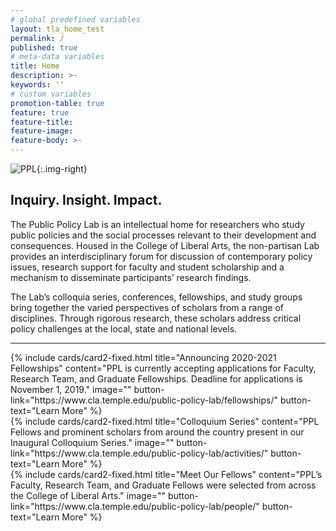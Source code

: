 ```yaml
---
# global predefined variables
layout: tla_home_test
permalink: /
published: true
# meta-data variables
title: Home
description: >-
keywords: ''
# custom variables
promotion-table: true
feature: true
feature-title: 
feature-image:
feature-body: >-
---
```

![PPL]({{site.baseurl}}/media/resized2pplgroup.jpg){:.img-right} 
## Inquiry. Insight. Impact.
The Public Policy Lab is an intellectual home for researchers who study public policies and the social processes relevant to their development and consequences. Housed in the College of Liberal Arts, the non-partisan Lab provides an interdisciplinary forum for discussion of contemporary policy issues, research support for faculty and student scholarship and a mechanism to disseminate participants’ research findings.

The Lab’s colloquia series, conferences, fellowships, and study groups bring together the varied perspectives of scholars from a range of disciplines. Through rigorous research, these scholars address critical policy challenges at the local, state and national levels.

___


<div class="row row-wide">
  <div class="col m12 l4">{% include cards/card2-fixed.html
    title="Announcing 2020-2021 Fellowships"
    content="PPL is currently accepting applications for Faculty, Research Team, and Graduate Fellowships. Deadline for applications is November 1, 2019."
    image=""
    button-link="https://www.cla.temple.edu/public-policy-lab/fellowships/"
    button-text="Learn More" %}
  </div>
  <div class="row row-wide">
    <div class="col m12 l4">{% include cards/card2-fixed.html
      title="Colloquium Series"
      content="PPL Fellows and prominent scholars from around the country present in our Inaugural Colloquium Series."
      image=""
      button-link="https://www.cla.temple.edu/public-policy-lab/activities/"
      button-text="Learn More" %}
    </div>
    <div class="row row-wide">
      <div class="col m12 l4">{% include cards/card2-fixed.html
        title="Meet Our Fellows"
        content="PPL’s Faculty, Research Team, and Graduate Fellows were selected from across the College of Liberal Arts."
        image=""
        button-link="https://www.cla.temple.edu/public-policy-lab/people/"
        button-text="Learn More" %}
      </div>
</div>

